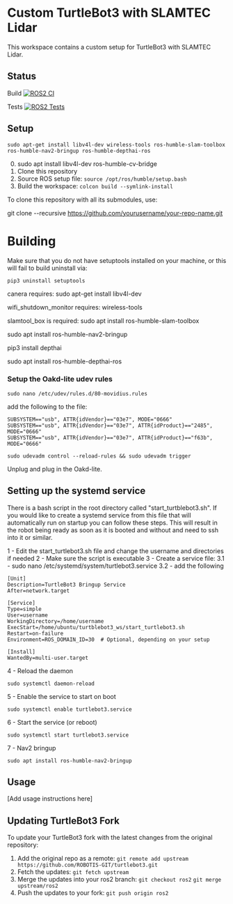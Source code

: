 # Custom TurtleBot3 with SLAMTEC Lidar

This workspace contains a custom setup for TurtleBot3 with SLAMTEC Lidar.

## Status
Build
[![ROS2 CI](https://github.com/DingoOz/turtlebot3_ws/actions/workflows/ros2-ci.yml/badge.svg)](https://github.com/DingoOz/turtlebot3_ws/actions/workflows/ros2-ci.yml)

Tests
[![ROS2 Tests](https://github.com/DingoOz/turtlebot3_ws/actions/workflows/ros2-tests.yaml/badge.svg)](https://github.com/DingoOz/turtlebot3_ws/actions/workflows/ros2-tests.yaml)

## Setup

```
sudo apt-get install libv4l-dev wireless-tools ros-humble-slam-toolbox ros-humble-nav2-bringup ros-humble-depthai-ros

```

0. sudo apt install libv4l-dev ros-humble-cv-bridge
1. Clone this repository
2. Source ROS setup file: `source /opt/ros/humble/setup.bash`
3. Build the workspace: `colcon build --symlink-install`


To clone this repository with all its submodules, use:

git clone --recursive https://github.com/yourusername/your-repo-name.git


# Building

Make sure that you do not have setuptools installed on your machine, or this will fail to build
uninstall via:
```
pip3 uninstall setuptools
```

canera requires: sudo apt-get install libv4l-dev

wifi_shutdown_monitor requires: wireless-tools

slamtool_box is required: sudo apt install ros-humble-slam-toolbox

sudo apt install ros-humble-nav2-bringup

pip3 install depthai

sudo apt install ros-humble-depthai-ros


### Setup the Oakd-lite udev rules
```
sudo nano /etc/udev/rules.d/80-movidius.rules
```

add the following to the file:
```
SUBSYSTEM=="usb", ATTR{idVendor}=="03e7", MODE="0666"
SUBSYSTEM=="usb", ATTR{idVendor}=="03e7", ATTR{idProduct}=="2485", MODE="0666"
SUBSYSTEM=="usb", ATTR{idVendor}=="03e7", ATTR{idProduct}=="f63b", MODE="0666"
```

```
sudo udevadm control --reload-rules && sudo udevadm trigger
```

Unplug and plug in the Oakd-lite.





## Setting up the systemd service
There is a bash script in the root directory called "start_turtblebot3.sh". If you would like to
create a systemd service from this file that will automatically run on startup you can follow these
steps. This will result in the robot being ready as soon as it is booted and without and need to ssh
into it or similar.

1 - Edit the start_turtlebot3.sh file and change the username and directories if needed
2 - Make sure the script is executable
3 - Create a service file:
	3.1 - sudo nano /etc/systemd/system/turtlebot3.service
	3.2 - add the following

```
[Unit]
Description=TurtleBot3 Bringup Service
After=network.target

[Service]
Type=simple
User=username
WorkingDirectory=/home/username
ExecStart=/home/ubuntu/turtblebot3_ws/start_turtlebot3.sh
Restart=on-failure
Environment=ROS_DOMAIN_ID=30  # Optional, depending on your setup

[Install]
WantedBy=multi-user.target
```

4 - Reload the daemon
```
sudo systemctl daemon-reload
```

5 - Enable the service to start on boot
```
sudo systemctl enable turtlebot3.service
```

6 - Start the service (or reboot)
```
sudo systemctl start turtlebot3.service
```

7 - Nav2 bringup

```
sudo apt install ros-humble-nav2-bringup
```

## Usage
[Add usage instructions here]

## Updating TurtleBot3 Fork
To update your TurtleBot3 fork with the latest changes from the original repository:

1. Add the original repo as a remote:
   `git remote add upstream https://github.com/ROBOTIS-GIT/turtlebot3.git`
2. Fetch the updates:
   `git fetch upstream`
3. Merge the updates into your ros2 branch:
   `git checkout ros2`
   `git merge upstream/ros2`
4. Push the updates to your fork:
   `git push origin ros2`
